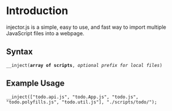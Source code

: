 <h1>Introduction</h1>
<p>injector.js is a simple, easy to use, and fast way to import multiple
JavaScript files into a webpage.</p>

<h2>Syntax</h2>
<code>__inject(<b>array of scripts</b>, <i>optional prefix for local files</i>)</code>

<h2>Example Usage</h2>
<code>__inject(["todo.api.js", "todo.App.js", "todo.js", "todo.polyfills.js", "todo.util.js"], "./scripts/todo/");</code>
